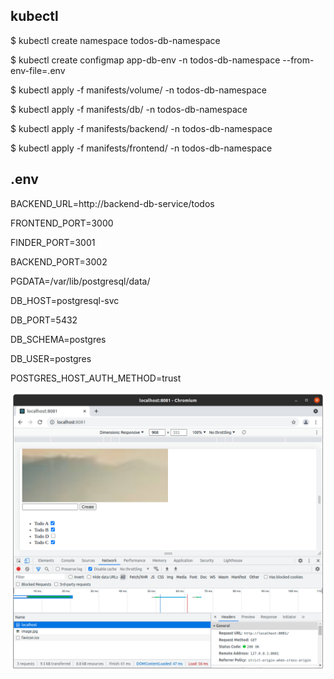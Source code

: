 ## kubectl

$ kubectl create namespace todos-db-namespace

$ kubectl create configmap app-db-env -n todos-db-namespace --from-env-file=.env

$ kubectl apply -f manifests/volume/ -n todos-db-namespace

$ kubectl apply -f manifests/db/ -n todos-db-namespace

$ kubectl apply -f manifests/backend/ -n todos-db-namespace

$ kubectl apply -f manifests/frontend/ -n todos-db-namespace

## .env

BACKEND_URL=http://backend-db-service/todos

FRONTEND_PORT=3000

FINDER_PORT=3001

BACKEND_PORT=3002

PGDATA=/var/lib/postgresql/data/

DB_HOST=postgresql-svc

DB_PORT=5432

DB_SCHEMA=postgres

DB_USER=postgres

POSTGRES_HOST_AUTH_METHOD=trust

![alt text](https://github.com/jylhakos/DevOpsWithKubernetes/blob/main/4/4.05/4.05.png?raw=true)

